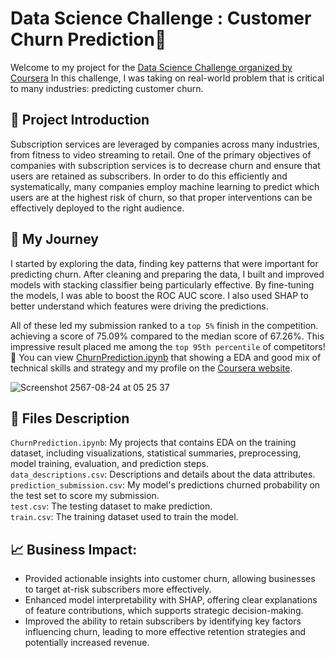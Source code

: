 # Data Science Challenge : Customer Churn Prediction📱
Welcome to my project for the [Data Science Challenge organized by Coursera](https://www.coursera.org/learn/data-science-challenge) In this challenge, I was taking on real-world problem that is critical to many industries: predicting customer churn.

## 🤔 Project Introduction
Subscription services are leveraged by companies across many industries, from fitness to video streaming to retail. One of the primary objectives of companies with subscription services is to decrease churn and ensure that users are retained as subscribers. In order to do this efficiently and systematically, many companies employ machine learning to predict which users are at the highest risk of churn, so that proper interventions can be effectively deployed to the right audience.

## 🚀 My Journey
I started by exploring the data, finding key patterns that were important for predicting churn. After cleaning and preparing the data, I built and improved models with stacking classifier being particularly effective. By fine-tuning the models, I was able to boost the ROC AUC score. I also used SHAP to better understand which features were driving the predictions.

All of these led my submission ranked to a ```top 5%``` finish in the competition. achieving a score of 75.09% compared to the median score of 67.26%. This impressive result placed me among the ```top 95th percentile``` of competitors! 🎉 You can view [ChurnPrediction.ipynb](https://colab.research.google.com/github/chabiw1/Churn-Prediction-Challenge/blob/main/ChurnPrediction.ipynb) that showing a EDA and good mix of technical skills and strategy and my profile on the [Coursera website](https://www.coursera.org/account-profile).

![Screenshot 2567-08-24 at 05 25 37](https://github.com/user-attachments/assets/80ce2dd8-017a-4e04-b046-d2b7dbffef0e)


## 📄 Files Description
```ChurnPrediction.ipynb```: My projects that contains EDA on the training dataset, including visualizations, statistical summaries, preprocessing, model training, evaluation, and prediction steps.<br> 
```data_descriptions.csv```: Descriptions and details about the data attributes.<br>
```prediction_submission.csv```: My model's predictions churned probability on the test set to score my submission.<br>
```test.csv```: The testing dataset to make prediction.<br>
```train.csv```: The training dataset used to train the model.<br>

## 📈 Business Impact:
- Provided actionable insights into customer churn, allowing businesses to target at-risk subscribers more effectively.
- Enhanced model interpretability with SHAP, offering clear explanations of feature contributions, which supports strategic decision-making.
- Improved the ability to retain subscribers by identifying key factors influencing churn, leading to more effective retention strategies and potentially increased revenue.
